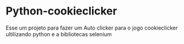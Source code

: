 # Python-cookieclicker
Esse um projeto para fazer um Auto clicker para o jogo cookieclicker ultilizando python e a bibliotecas selenium 
